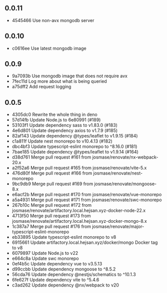 ## 0.0.11

* 4545466 Use non-avx mongodb server

## 0.0.10

* c0616ee Use latest mongodb image

## 0.0.9

* 9a7093b Use mongodb image that does not require avx
* 7fec11d Log more about what is being queried
* a75dff2 Add request logging

## 0.0.5

* 4305dc0 Rewrite the whole thing in deno
* 57d14fb Update Node.js to 6e80991 (#189)
* 53103f1 Update dependency sass to v1.83.0 (#183)
* 4e6d801 Update dependency axios to v1.7.9 (#185)
* 82af143 Update dependency @types/leaflet to v1.9.15 (#184)
* c1a811f Update nest monorepo to v10.4.13 (#182)
* dbc4bf3 Update typescript-eslint monorepo to ^8.16.0 (#181)
* 7bae185 Update dependency @types/leaflet to v1.9.14 (#164)
* d38d761 Merge pull request #161 from josmase/renovate/nx-webpack-20.x
* a2f52a6 Merge pull request #165 from josmase/renovate/vite-5.x
* 476d80f Merge pull request #166 from josmase/renovate/nest-monorepo
* 9bc9db9 Merge pull request #169 from josmase/renovate/mongoose-8.x
* e6acf2b Merge pull request #170 from josmase/renovate/vue-monorepo
* a5a4931 Merge pull request #171 from josmase/renovate/swc-monorepo
* 267b10c Merge pull request #172 from josmase/renovate/artifactory.local.hejsan.xyz-docker-node-22.x
* 4713f50 Merge pull request #173 from josmase/renovate/artifactory.local.hejsan.xyz-docker-mongo-8.x
* 1c387a7 Merge pull request #176 from josmase/renovate/major-typescript-eslint-monorepo
* eb33895 Update typescript-eslint monorepo to v8
* 6915661 Update artifactory.local.hejsan.xyz/docker/mongo Docker tag to v8
* 6079897 Update Node.js to v22
* e664c8a Update swc monorepo
* 0ef4b5c Update dependency vue to v3.5.13
* d99ccbb Update dependency mongoose to ^8.5.2
* 56cda76 Update dependency @nestjs/schematics to ^10.1.3
* 6fe627f Update dependency vite to ^5.4.6
* c3ad262 Update dependency @nx/webpack to v20
